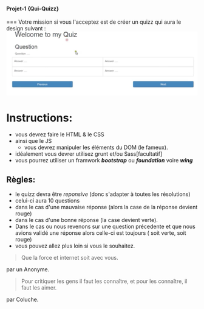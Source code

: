 #### Projet-1 {Qui-Quizz}
===
Votre mission si vous l'acceptez  est de créer un quizz qui aura le design suivant :
![Design](design_projet-1.png)
# Instructions:
+ vous devrez faire le HTML & le CSS
+ ainsi que le JS
   	+ vous devrez manipuler les éléments du DOM (le fameux). 
+ idéalement vous devrer utilisez grunt  et/ou Sass[facultatif]
+ vous pourrez utiliser un framwork  __*bootstrap*__ ou __*foundation*__ voire __*wing*__

##  Règles:
+ le quizz devra être *reponsive* (donc s'adapter à toutes les résolutions)
+ celui-ci aura 10 questions
+ dans le cas d'une mauvaise réponse (alors la case de la réponse devient rouge)
+ dans le cas d'une bonne réponse (la case devient verte).
+ Dans le cas ou nous revenons sur une question précedente et que nous avions validé une réponse alors celle-ci est toujours ( soit verte, soit rouge)
+ vous pouvez allez plus loin si vous le souhaitez.

> Que la force et internet soit avec vous.

par un Anonyme.

> Pour critiquer les gens il faut les connaître, et pour les connaître, il faut les aimer.

 par Coluche.

